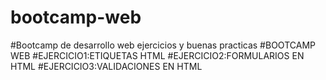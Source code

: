 # bootcamp-web
#Bootcamp de desarrollo web ejercicios y buenas practicas
#BOOTCAMP WEB
#EJERCICIO1:ETIQUETAS HTML
#EJERCICIO2:FORMULARIOS EN HTML
#EJERCICIO3:VALIDACIONES EN HTML
